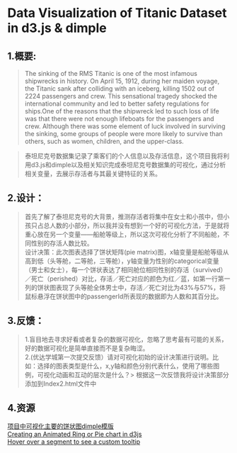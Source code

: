 # Data Visualization of Titanic Dataset in d3.js & dimple
## 1.概要:
>The sinking of the RMS Titanic is one of the most infamous shipwrecks in history.  On April 15, 1912, during her maiden voyage, the Titanic sank after colliding with an iceberg, killing 1502 out of 2224 passengers and crew. This sensational tragedy shocked the international community and led to better safety regulations for ships.One of the reasons that the shipwreck led to such loss of life was that there were not enough lifeboats for the passengers and crew. Although there was some element of luck involved in surviving the sinking, some groups of people were more likely to survive than others, such as women, children, and the upper-class.


> 泰坦尼克号数据集记录了乘客们的个人信息以及存活信息，这个项目我将利用d3.js和dimple以及相关知识完成泰坦尼克号数据集的可视化，通过分析相关变量，去展示存活者与其最关键特征的关系。

## 2.设计：
> 首先了解了泰坦尼克号的大背景，推测存活者将集中在女士和小孩中，但小孩只占总人数的小部分，所以我并没有想到一个好的可视化方法，于是就将重心放在另一个变量——船舱等级上，所以这次可视化分析了不同船舱，不同性别的存活人数比较。<br>
> 设计决策：此次图表选择了饼状矩阵(pie matrix)图，x轴变量是船舱等级从高到低（头等舱，二等舱，三等舱），y轴变量为性别的categorical变量（男士和女士），每一个饼状表达了相同舱位相同性别的存活（survived）／死亡（perished）对比，存活／死亡对应的颜色为红／蓝，如第一行第一列的饼状图表现了头等舱全体男士中，存活／死亡对比为43%与57%，将鼠标悬浮在饼状图中的passengerId所表现的数据即为人数和其百分比。

## 3.反馈：
> 1.盲目地去寻求好看或者复杂的数据可视化，忽略了思考最有可能的关系，好的数据可视化是简单直接而不是复杂晦涩。<br>
> 2.(优达学城第一次提交反馈）请对可视化初始的设计决策进行说明。比如：选择的图表类型是什么，x,y轴和颜色分别代表什么，使用了哪些图例，可视化动画和互动的层次是什么？> 根据这一次反馈我将设计决策部分添加到Index2.html文件中

## 4.资源
[项目中可视化主要的饼状图dimple模版](http://dimplejs.org/examples_viewer.html?id=pie_matrix) <br>
[Creating an Animated Ring or Pie chart in d3js](http://javascript.tutorialhorizon.com/2015/03/05/creating-an-animated-ring-or-pie-chart-in-d3js/)<br>
[Hover over a segment to see a custom tooltip](http://dimplejs.org/adhoc_viewer.html?id=adhoc_bar_custom_tooltips)<br>
